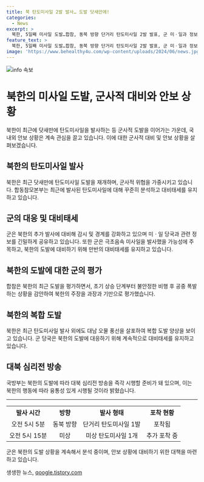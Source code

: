 ```yaml
---
title: 북 탄도미사일 2발 발사… 도발 닷새만에!
categories:
  - News
excerpt: >
  북한, 5일째 미사일 도발…합참, 동북 방향 단거리 탄도미사일 2발 발표, 군 미ㆍ일과 정보 공유하며 대비 중, 공중 폭발 후 성공적 주장에 과장·기만 판단, 북한, 최근 탄도미사일과 대남 오물 풍선 살포로 도발 양상, 군 당국, 대북 확성기 일부 방송 중단.
feature_text: >
  북한, 5일째 미사일 도발…합참, 동북 방향 단거리 탄도미사일 2발 발표, 군 미ㆍ일과 정보 공유하며 대비 중, 공중 폭발 후 성공적 주장에 과장·기만 판단, 북한, 최근 탄도미사일과 대남 오물 풍선 살포로 도발 양상, 군 당국, 대북 확성기 일부 방송 중단.
image: 'https://www.behealthy4u.com/wp-content/uploads/2024/06/news.jpg'
---
```


<p><img src="https://www.behealthy4u.com/wp-content/uploads/2024/06/news.jpg" alt="info 속보" /></p>

<h1>북한의 미사일 도발, 군사적 대비와 안보 상황</h1>

<p data-ke-size="size16">북한이 최근에 닷새만에 탄도미사일을 발사하는 등 군사적 도발을 이어가는 가운데, 국내외 안보 상황은 계속 관심을 끌고 있습니다. 이에 대한 군사적 대비 및 안보 상황을 살펴보겠습니다.</p>

<h2 data-ke-size="size24">북한의 탄도미사일 발사</h2>

<p data-ke-size="size16">북한은 최근 닷새만에 탄도미사일 도발을 재개하며, 군사적 위협을 가중시키고 있습니다. 합동참모본부는 최근에 발사된 탄도미사일에 대해 꾸준히 분석하고 대비태세를 유지하고 있습니다.</p>

<h2 data-ke-size="size24">군의 대응 및 대비태세</h2>

<p data-ke-size="size16">군은 북한의 추가 발사에 대비해 감시 및 경계를 강화하고 있으며 미ㆍ일 당국과 관련 정보를 긴밀하게 공유하고 있습니다. 또한 군은 극초음속 미사일을 발사했을 가능성에 주목하고, 북한의 도발에 대비하기 위해 만반의 대비태세를 유지하고 있습니다.</p>

<h2 data-ke-size="size24">북한의 도발에 대한 군의 평가</h2>

<p data-ke-size="size16">합참은 북한의 최근 도발을 평가하면서, 초기 상승 단계부터 불안정한 비행 후 공중 폭발하는 상황을 감안하여 북한의 주장을 과장과 기만으로 평가했습니다.</p>

<h2 data-ke-size="size24">북한의 복합 도발</h2>

<p data-ke-size="size16">북한은 최근 탄도미사일 발사 외에도 대남 오물 풍선을 살포하여 복합 도발 양상을 보이고 있습니다. 군 당국은 북한의 도발에 대응하기 위해 계속적으로 대비태세를 유지하고 있습니다.</p>

<h2 data-ke-size="size24">대북 심리전 방송</h2>

<p data-ke-size="size16">국방부는 북한의 도발에 따라 대북 심리전 방송을 즉각 시행할 준비가 돼 있으며, 이는 북한의 행동에 따라 융통성 있게 시행될 것이라 밝혔습니다.</p>

<hr>

<table>
  <tr>
    <th>발사 시간</th>
    <th>방향</th>
    <th>발사 형태</th>
    <th>포착 현황</th>
  </tr>
  <tr>
    <td style="text-align: center;">오전 5시 5분</td>
    <td style="text-align: center;">동북 방향</td>
    <td style="text-align: center;">단거리 탄도미사일 1발</td>
    <td style="text-align: center;">포착됨</td>
  </tr>
  <tr>
    <td style="text-align: center;">오전 5시 15분</td>
    <td style="text-align: center;">미상</td>
    <td style="text-align: center;">미상 탄도미사일 1개</td>
    <td style="text-align: center;">추가 포착 중</td>
  </tr>
</table>

<p data-ke-size="size16">군은 북한의 도발 상황을 계속해서 분석 중이며, 안보 상황에 대비하기 위한 대책을 마련하고 있습니다.</p>
생생한 뉴스, <a href="https://qoogle.tistory.com" rel="dofollow">qoogle.tistory.com</a>


